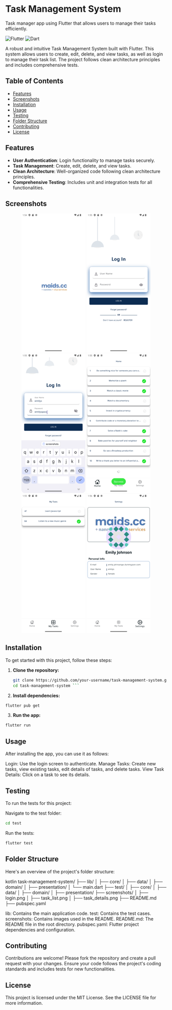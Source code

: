 # Task Management System

Task manager app using Flutter that allows users to manage their tasks efficiently.


![Flutter](https://img.shields.io/badge/Flutter-02569B?style=for-the-badge&logo=flutter&logoColor=white)
![Dart](https://img.shields.io/badge/Dart-0175C2?style=for-the-badge&logo=dart&logoColor=white)

A robust and intuitive Task Management System built with Flutter. This system allows users to create, edit, delete, and view tasks, as well as login to manage their task list. The project follows clean architecture principles and includes comprehensive tests.

## Table of Contents
- [Features](#features)
- [Screenshots](#screenshots)
- [Installation](#installation)
- [Usage](#usage)
- [Testing](#testing)
- [Folder Structure](#folder-structure)
- [Contributing](#contributing)
- [License](#license)

## Features
- **User Authentication**: Login functionality to manage tasks securely.
- **Task Management**: Create, edit, delete, and view tasks.
- **Clean Architecture**: Well-organized code following clean architecture principles.
- **Comprehensive Testing**: Includes unit and integration tests for all functionalities.

## Screenshots
<p align="center">
  <img src="screenshots/splash.png" alt="Login Screen" width="200">
  <img src="screenshots/login1.png" alt="Login Screen" width="200">
  <img src="screenshots/login2.png" alt="Login Screen" width="200">
  <img src="screenshots/all_tasks.png" alt="Task List Screen" width="200">
  <img src="screenshots/my_tasks.png" alt="Task Details Screen" width="200">
  <img src="screenshots/profile.png" alt="Task Details Screen" width="200">
</p>

## Installation
To get started with this project, follow these steps:

1. **Clone the repository:**
   ```sh
   git clone https://github.com/your-username/task-management-system.git
   cd task-management-system ```


2. **Install dependencies:**
```sh
flutter pub get
```


3. **Run the app:**
```sh
flutter run
```

## Usage
After installing the app, you can use it as follows:

Login: Use the login screen to authenticate.
Manage Tasks: Create new tasks, view existing tasks, edit details of tasks, and delete tasks.
View Task Details: Click on a task to see its details.


## Testing

To run the tests for this project:

Navigate to the test folder:
```sh
cd test
```

Run the tests:
```sh
flutter test
```

## Folder Structure
Here's an overview of the project's folder structure:

kotlin
task-management-system/
├── lib/
│   ├── core/
│   ├── data/
│   ├── domain/
│   ├── presentation/
│   └── main.dart
├── test/
│   ├── core/
│   ├── data/
│   ├── domain/
│   ├── presentation/
├── screenshots/
│   ├── login.png
│   ├── task_list.png
│   ├── task_details.png
├── README.md
├── pubspec.yaml

lib: Contains the main application code.
test: Contains the test cases.
screenshots: Contains images used in the README.
README.md: The README file in the root directory.
pubspec.yaml: Flutter project dependencies and configuration.

 ## Contributing
Contributions are welcome! Please fork the repository and create a pull request with your changes. Ensure your code follows the project's coding standards and includes tests for new functionalities.

## License
This project is licensed under the MIT License. See the LICENSE file for more information.
